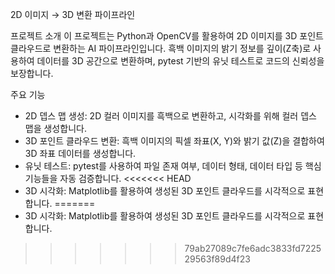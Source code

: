2D 이미지 → 3D 변환 파이프라인

프로젝트 소개
 이 프로젝트는 Python과 OpenCV를 활용하여 2D 이미지를 3D 포인트 클라우드로 변환하는 AI 파이프라인입니다. 흑백 이미지의 밝기 정보를 깊이(Z축)로 사용하여 데이터를 3D 공간으로 변환하며, pytest 기반의 유닛 테스트로 코드의 신뢰성을 보장합니다.

주요 기능
 - 2D 뎁스 맵 생성: 2D 컬러 이미지를 흑백으로 변환하고, 시각화를 위해 컬러 뎁스 맵을 생성합니다.
 - 3D 포인트 클라우드 변환: 흑백 이미지의 픽셀 좌표(X, Y)와 밝기 값(Z)을 결합하여 3D 좌표 데이터를 생성합니다.
 - 유닛 테스트: pytest를 사용하여 파일 존재 여부, 데이터 형태, 데이터 타입 등 핵심 기능들을 자동 검증합니다.
<<<<<<< HEAD
 - 3D 시각화: Matplotlib를 활용하여 생성된 3D 포인트 클라우드를 시각적으로 표현합니다.
=======
 - 3D 시각화: Matplotlib를 활용하여 생성된 3D 포인트 클라우드를 시각적으로 표현합니다.
>>>>>>> 79ab27089c7fe6adc3833fd722529563f89d4f23
